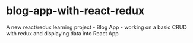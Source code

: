 # blog-app-with-react-redux
A new react/redux learning project - Blog App - working on a basic CRUD with redux and displaying data into React App
